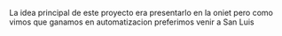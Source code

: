 La idea principal de este proyecto era presentarlo en la oniet pero como vimos que ganamos en automatizacion preferimos venir a San Luis
